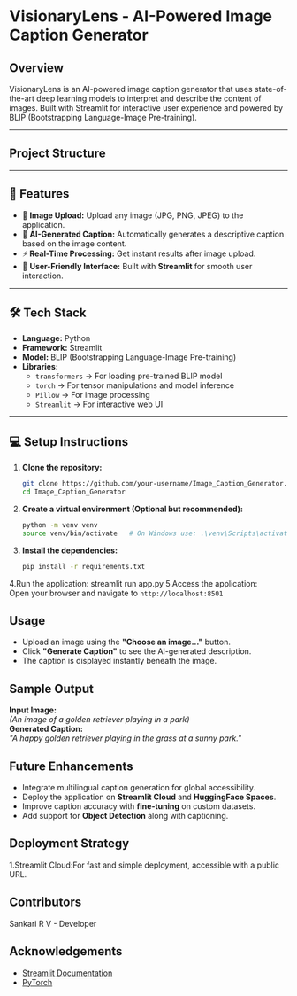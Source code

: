 # VisionaryLens - AI-Powered Image Caption Generator

## Overview
VisionaryLens is an AI-powered image caption generator that uses state-of-the-art deep learning models to interpret and describe the content of images. Built with Streamlit for interactive user experience and powered by BLIP (Bootstrapping Language-Image Pre-training).

---

## Project Structure

---

## 🚀 **Features**
- 📸 **Image Upload:** Upload any image (JPG, PNG, JPEG) to the application.  
- 📝 **AI-Generated Caption:** Automatically generates a descriptive caption based on the image content.  
- ⚡ **Real-Time Processing:** Get instant results after image upload.  
- 🎨 **User-Friendly Interface:** Built with **Streamlit** for smooth user interaction.  

---

## 🛠️ **Tech Stack**
- **Language:** Python  
- **Framework:** Streamlit  
- **Model:** BLIP (Bootstrapping Language-Image Pre-training)  
- **Libraries:**  
  - `transformers` → For loading pre-trained BLIP model  
  - `torch` → For tensor manipulations and model inference  
  - `Pillow` → For image processing  
  - `Streamlit` → For interactive web UI  

---

## 💻 **Setup Instructions**
1. **Clone the repository:**
    ```bash
    git clone https://github.com/your-username/Image_Caption_Generator.git
    cd Image_Caption_Generator
    ```

2. **Create a virtual environment (Optional but recommended):**
    ```bash
    python -m venv venv
    source venv/bin/activate   # On Windows use: .\venv\Scripts\activate
    ```

3. **Install the dependencies:**
    ```bash
    pip install -r requirements.txt
    ```

4.Run the application:
    streamlit run app.py
5.Access the application:  
    Open your browser and navigate to `http://localhost:8501`
## Usage
- Upload an image using the **"Choose an image..."** button.  
- Click **"Generate Caption"** to see the AI-generated description.  
- The caption is displayed instantly beneath the image.  
## Sample Output
**Input Image:**  
*(An image of a golden retriever playing in a park)*  
**Generated Caption:**  
*"A happy golden retriever playing in the grass at a sunny park."*  
## Future Enhancements
- Integrate multilingual caption generation for global accessibility.  
- Deploy the application on **Streamlit Cloud** and **HuggingFace Spaces**.  
- Improve caption accuracy with **fine-tuning** on custom datasets.  
- Add support for **Object Detection** along with captioning.  
## Deployment Strategy
1.Streamlit Cloud:For fast and simple deployment, accessible with a public URL.  
## Contributors
 Sankari R V - Developer  
## Acknowledgements
- [Streamlit Documentation](https://docs.streamlit.io/)  
- [PyTorch](https://pytorch.org/)  

